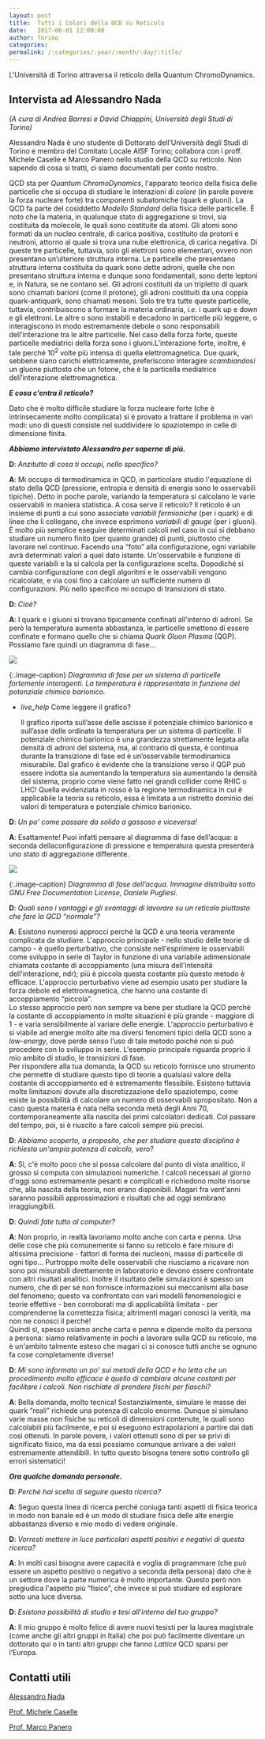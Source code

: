 ```yaml
---
layout: post
title:  Tutti i Colori della QCD su Reticolo
date:   2017-06-01 12:00:00
author: Torino
categories:  
permalink: /:categories/:year/:month/:day/:title/
---
```


L'Università di Torino attraversa il reticolo della Quantum ChromoDynamics.

## Intervista ad Alessandro Nada
_(A cura di Andrea Barresi e David Chiappini, Università degli Studi di Torino)_

Alessandro Nada è uno studente di Dottorato dell’Università degli Studi di Torino e membro del Comitato Locale AISF Torino; collabora con i proff. Michele Caselle e Marco Panero nello studio della QCD su reticolo. Non sapendo di cosa si tratti, ci siamo documentati per conto nostro. 

QCD sta per _Quantum ChromoDynamics_, l'apparato teorico della fisica delle particelle che si occupa di studiare le interazioni di _colore_ (in parole povere la forza nucleare forte) tra componenti subatomiche (quark e gluoni). La QCD fa parte del cosiddetto _Modello Standard_ della fisica delle particelle. È noto che la materia, in qualunque stato di aggregazione si trovi, sia costituita da molecole, le quali sono costituite da atomi. Gli atomi sono formati da un nucleo centrale, di carica positiva, costituito da protoni e neutroni, attorno al quale si trova una nube elettronica, di carica negativa. Di queste tre particelle, tuttavia, solo gli elettroni sono elementari, ovvero non presentano un’ulteriore struttura interna. Le particelle che presentano struttura interna costituita da quark sono dette adroni, quelle che non presentano struttura interna e dunque sono fondamentali, sono dette leptoni e, in Natura, se ne contano sei. Gli adroni costituiti da un tripletto di quark sono chiamati barioni (come il protone), gli adroni costituiti da una coppia quark-antiquark, sono chiamati mesoni. Solo tre tra tutte queste particelle, tuttavia, contribuiscono a formare la materia ordinaria, _i.e._ i quark up e down e gli elettroni. Le altre o sono instabili e decadono in particelle più leggere, o interagiscono in modo estremamente debole o sono responsabili dell’interazione tra le altre particelle. Nel caso della forza forte, queste particelle mediatrici della forza sono i gluoni.L’interazione forte, inoltre, è tale perché 10<sup>2</sup> volte più intensa di quella elettromagnetica. Due quark, sebbene siano carichi elettricamente, preferiscono interagire _scambiandosi_ un gluone piuttosto che un fotone, che è la particella mediatrice dell’interazione elettromagnetica.

**_E cosa c’entra il reticolo?_**

Dato che è molto difficile studiare la forza nucleare forte (che è intrinsecamente molto complicata) si è provato a trattare il problema in vari modi: uno di questi consiste nel suddividere lo spaziotempo in celle di dimensione finita. 

**_Abbiamo intervistato Alessandro per saperne di più._**

**D**: _Anzitutto di cosa ti occupi, nello specifico?_

**A**: Mi occupo di termodinamica in QCD, in particolare studio l'equazione di stato della QCD (pressione, entropia e densità di energia sono le osservabili tipiche). Detto in poche parole, variando la temperatura si calcolano le varie osservabili in maniera statistica. A cosa serve il reticolo? Il reticolo è un insieme di punti a cui sono associate _variabili fermioniche_ (per i quark) e di linee che li collegano, che invece esprimono _variabili di gauge_ (per i gluoni). È molto più semplice eseguire
determinati calcoli nel caso in cui si debbano studiare un numero finito (per quanto grande) di punti, piuttosto che lavorare nel continuo. Facendo una “foto” alla configurazione, ogni variabile avrà determinati valori a quel dato istante. Un'osservabile è funzione di queste variabili e la si calcola per la configurazione scelta. Dopodiché si cambia configurazione con degli algoritmi e le osservabili vengono ricalcolate, e via così fino a calcolare un sufficiente numero di configurazioni. Più nello specifico mi occupo di transizioni di stato.

**D**: _Cioè?_

**A**: I quark e i gluoni si trovano tipicamente confinati all'interno di adroni. Se però la temperatura aumenta abbastanza, le particelle smettono di essere confinate e formano quello che si chiama _Quark Gluon Plasma_ (QGP). Possiamo fare quindi un diagramma di fase...

<div class="row">
    <div class="col s12 m6 offset-m3">
         <img src="/sistemidiriferimento/img/17_06_01_QCD/fase_qgp.jpg"/>
    </div>
</div>

{:.image-caption}
*Diagramma di fase per un sistema di particelle fortemente interagenti. La temperatura è rappresentata in funzione del potenziale chimico barionico.*

<ul class="collapsible" data-collapsible="accordion">
    <li>
      <div class="collapsible-header"><i class="material-icons">live_help</i> Come leggere il grafico?</div>
      <div class="collapsible-body">
          <p>
          Il grafico riporta sull’asse delle ascisse il potenziale chimico barionico e sull’asse delle ordinate la temperatura per un sistema di particelle. Il potenziale chimico barionico è una grandezza strettamente legata alla densità di adroni del sistema, ma, al contrario di questa, è continua durante la transizione di fase ed è un’osservabile termodinamica misurabile. Dal grafico è evidente che la transizione verso il QGP può essere indotta sia aumentando la temperatura sia aumentando la densità del sistema, proprio come viene fatto nei grandi collider come RHIC o LHC! Quella evidenziata in rosso è la regione termodinamica in cui è applicabile la teoria su reticolo, essa è limitata a un ristretto dominio dei valori di temperatura e potenziale chimico barionico.
          </p>
      </div>
    </li>
</ul>

**D**: _Un po' come passare da solido a gassoso e viceversa!_

**A**: Esattamente! Puoi infatti pensare al diagramma di fase dell’acqua: a seconda dellaconfigurazione di pressione e temperatura questa presenterà uno stato di aggregazione differente.

<div class="row">
    <div class="col s12 m8 offset-m2">
         <img src="/sistemidiriferimento/img/17_06_01_QCD/fase_acqua.jpg"/>
    </div>
</div>

{:.image-caption}
*Diagramma di fase dell’acqua. Immagine distribuita sotto GNU Free Documentation License, Daniele Pugliesi.*

**D**: _Quali sono i vantaggi e gli svantaggi di lavorare su un reticolo piuttosto che fare la QCD “normale”?_

**A**: Esistono numerosi approcci perché la QCD è una teoria veramente complicata da studiare. L'approccio principale - nello studio delle teorie di campo - è quello perturbativo, che consiste nell'esprimere le osservabili come sviluppo in serie di Taylor in funzione di una variabile adimensionale chiamata costante di accoppiamento (una misura dell'intensità dell'interazione, ndr); più è piccola questa costante più questo metodo è efficace. L'approccio perturbativo viene ad esempio usato per studiare la forza debole ed elettromagnetica, che hanno una costante di accoppiamento “piccola”. <br>Lo stesso approccio però non sempre va bene per studiare la QCD perché la costante di accoppiamento in molte situazioni è più grande - maggiore di 1 - e varia sensibilmente al variare delle energie. L'approccio perturbativo è sì viabile ad energie molto alte ma diversi fenomeni tipici della QCD sono a _low-energy_, dove perde senso l’uso di tale metodo poiché non si può procedere con lo sviluppo in serie. L'esempio principale riguarda proprio il mio ambito di studio, le transizioni di fase. <br>Per rispondere alla tua domanda, la QCD su reticolo fornisce uno strumento che permette di studiare questo tipo di teorie a qualsiasi valore della costante di accoppiamento ed è estremamente flessibile. Esistono tuttavia molte limitazioni dovute alla discretizzazione dello spaziotempo, come esiste la possibilità di calcolare un numero di osservabili spropositato. Non a caso questa materia è nata nella seconda metà degli Anni 70, contemporaneamente alla nascita dei primi calcolatori dedicati. Col passare del tempo, poi, si è riuscito a fare calcoli sempre più precisi.

**D**: _Abbiamo scoperto, a proposito, che per studiare questa disciplina è richiesta un'ampia potenza di calcolo, vero?_

**A**: Sì, c'è molto poco che si possa calcolare dal punto di vista analitico, il grosso si computa con simulazioni numeriche. I calcoli necessari al giorno d'oggi sono estremamente pesanti e complicati e richiedono molte risorse che, alla nascita della teoria, non erano disponibili. Magari fra vent'anni saranno possibili approssimazioni e risultati che ad oggi sembrano irraggiungibili.

**D**: _Quindi fate tutto al computer?_

**A**: Non proprio, in realtà lavoriamo molto anche con carta e penna. Una delle cose che più comunemente si fanno su reticolo è fare misure di altissima precisione - fattori di forma dei nucleoni, masse di particelle di ogni tipo... Purtroppo molte delle osservabili che riusciamo a ricavare non sono poi misurabili direttamente in laboratorio e devono essere confrontate con altri risultati analitici. Inoltre il risultato delle simulazioni è spesso un numero, che di per sé non fornisce informazioni sui meccanismi alla base del fenomeno; questo va confrontato con vari modelli fenomenologici e teorie effettive - ben corroborati ma di applicabilità limitata - per comprenderne la correttezza fisica; altrimenti magari conosci la verità, ma non ne conosci il perché! <br>Quindi sì, spesso usiamo anche carta e penna e dipende molto da persona a persona: siamo relativamente in pochi a lavorare sulla QCD su reticolo, ma è un'ambito talmente esteso che magari ci si conosce tutti anche se ognuno fa cose completamente diverse!

**D**: _Mi sono informato un po' sui metodi della QCD e ho letto che un procedimento molto efficace è quello di cambiare alcune costanti per facilitare i calcoli. Non rischiate di prendere fischi per fiaschi?_

**A**: Bella domanda, molto tecnica! Sostanzialmente, simulare le masse dei quark “reali” richiede una potenza di calcolo enorme. Dunque si simulano varie masse non fisiche su reticoli di dimensioni contenute, le quali sono calcolabili più facilmente, e poi si eseguono estrapolazioni a partire dai dati così ottenuti. In parole povere, i valori ottenuti sono di per se privi di significato fisico, ma da essi possiamo comunque arrivare a dei valori estremamente attendibili. In tutto questo bisogna tenere sotto controllo gli errori sistematici!

**_Ora qualche domanda personale._**

**D**: _Perché hai scelto di seguire questa ricerca?_

**A**: Seguo questa linea di ricerca perché coniuga tanti aspetti di fisica teorica in modo non banale ed è un modo di studiare fisica delle alte energie abbastanza diverso e mio modo di vedere originale.

**D**: _Vorresti mettere in luce particolari aspetti positivi e negativi di questa ricerca?_

**A**: In molti casi bisogna avere capacità e voglia di programmare (che può essere un aspetto positivo o negativo a seconda della persona) dato che è un settore dove la parte numerica è molto importante. Questo però non pregiudica l'aspetto più “fisico”, che invece si può studiare ed esplorare sotto una luce diversa.

**D**: _Esistono possibilità di studio e tesi all’interno del tuo gruppo?_

**A**: Il mio gruppo è molto felice di avere nuovi tesisti per la laurea magistrale (come anche gli altri gruppi in Italia) che poi può facilmente diventare un dottorato qui o in tanti altri gruppi che fanno _Lattice_ QCD sparsi per l’Europa.

## Contatti utili

[Alessandro Nada](mailto:anada@to.infn.it)

[Prof. Michele Caselle](mailto:caselle@to.infn.it)

[Prof. Marco Panero](mailto:marco.panero@unito.it)